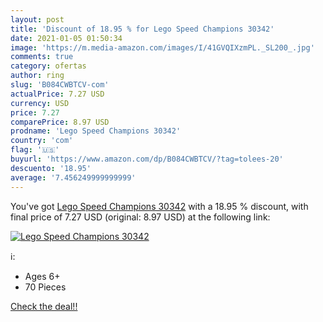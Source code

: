 ```yaml
---
layout: post
title: 'Discount of 18.95 % for Lego Speed Champions 30342'
date: 2021-01-05 01:50:34
image: 'https://m.media-amazon.com/images/I/41GVQIXzmPL._SL200_.jpg'
comments: true
category: ofertas
author: ring
slug: 'B084CWBTCV-com'
actualPrice: 7.27 USD
currency: USD
price: 7.27
comparePrice: 8.97 USD
prodname: 'Lego Speed Champions 30342'
country: 'com'
flag: '🇺🇸'
buyurl: 'https://www.amazon.com/dp/B084CWBTCV/?tag=tolees-20'
descuento: '18.95'
average: '7.456249999999999'
---
```


You've got [Lego Speed Champions 30342](https://www.amazon.com/dp/B084CWBTCV/?tag=tolees-20) with a  18.95 % discount, with final price of 7.27 USD (original: 8.97 USD) at the following link:

[![Lego Speed Champions 30342](https://m.media-amazon.com/images/I/41GVQIXzmPL._SL200_.jpg)](https://www.amazon.com/dp/B084CWBTCV/?tag=tolees-20)

ℹ️:

- Ages 6+
- 70 Pieces

[Check the deal!!](https://www.amazon.com/dp/B084CWBTCV/?tag=tolees-20)
